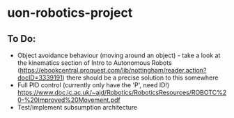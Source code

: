 # uon-robotics-project

## To Do:

* Object avoidance behaviour (moving around an object) - take a look at the kinematics section of Intro to Autonomous Robots (https://ebookcentral.proquest.com/lib/nottingham/reader.action?docID=3339191) there should be a precise solution to this somewhere
* Full PID control (currently only have the 'P', need ID!) https://www.doc.ic.ac.uk/~ajd/Robotics/RoboticsResources/ROBOTC%20-%20Improved%20Movement.pdf
* Test/implement subsumption architecture
